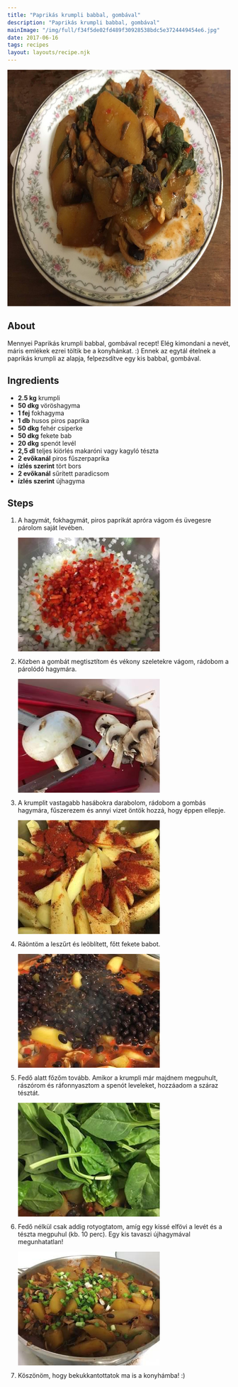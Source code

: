 ```yaml
---
title: "Paprikás krumpli babbal, gombával"
description: "Paprikás krumpli babbal, gombával"
mainImage: "/img/full/f34f5de02fd489f30928538bdc5e3724449454e6.jpg"
date: 2017-06-16
tags: recipes
layout: layouts/recipe.njk
---
```

                        
<p align="center"><a href="https://cookpad.com/hu/receptek/2823569-paprikas-krumpli-babbal-gombaval" rel="Recipe source page"><img width="751" height="532" src="/img/full/f34f5de02fd489f30928538bdc5e3724449454e6.jpg"/></a></p>

## About
Mennyei Paprikás krumpli babbal, gombával recept! Elég kimondani a nevét, máris emlékek ezrei töltik be a konyhánkat. :) Ennek az egytál ételnek a paprikás krumpli az alapja, felpezsdítve egy kis babbal, gombával.

>  

## Ingredients
* **2.5 kg** krumpli
* **50 dkg** vöröshagyma
* **1 fej** fokhagyma
* **1 db** husos piros paprika
* **50 dkg** fehér csiperke
* **50 dkg** fekete bab
* **20 dkg** spenót levél
* **2,5 dl** teljes kiörlés makaróni vagy kagyló tészta
* **2 evőkanál** piros fűszerpaprika
* **ízlés szerint** tört bors
* **2 evőkanál** sűrített paradicsom
* **ízlés szerint** újhagyma

## Steps

1. A hagymát, fokhagymát, piros paprikát apróra vágom és üvegesre párolom saját levében.
 
    <p><img width="320" height="256" align="left" src="/img/full/97a79a0d9b3e9f8a6aadd9f2959c38d31951b6c9.jpg"/></p><div style="clear: both"/>

2. Közben a gombát megtisztítom és vékony szeletekre vágom, rádobom a párolódó hagymára.
 
    <p><img width="320" height="256" align="left" src="/img/full/3d10721a602f9bfde0e546807266badc2fc214e8.jpg"/></p><div style="clear: both"/>

3. A krumplit vastagabb hasábokra darabolom, rádobom a gombás hagymára, fűszerezem és annyi vizet öntök hozzá, hogy éppen ellepje.
 
    <p><img width="320" height="256" align="left" src="/img/full/5e230d05a3a9e8236ea52dc6b2101b84121a66bb.jpg"/></p><div style="clear: both"/>

4. Ráöntöm a leszűrt és leöblített, főtt fekete babot.
 
    <p><img width="320" height="256" align="left" src="/img/full/ef6660626a4733cbfa92b8409829b955cf50e9bb.jpg"/></p><div style="clear: both"/>

5. Fedő alatt főzőm tovább. Amikor a krumpli már majdnem megpuhult, rászórom és ráfonnyasztom a spenót leveleket, hozzáadom a száraz tésztát.
 
    <p><img width="320" height="256" align="left" src="/img/full/298987f0ddbd671c64298acd973be3e60e46b11f.jpg"/></p><div style="clear: both"/>

6. Fedő nélkül csak addig rotyogtatom, amíg egy kissé elfövi a levét és a tészta megpuhul (kb. 10 perc). Egy kis tavaszi újhagymával megunhatatlan!
 
    <p><img width="320" height="256" align="left" src="/img/full/15154d6ccf3e53cce5e06586641525e261be9525.jpg"/></p><div style="clear: both"/>

7. Köszönöm, hogy bekukkantottatok ma is a konyhámba! :)
 
    <div style="clear: both"/>

